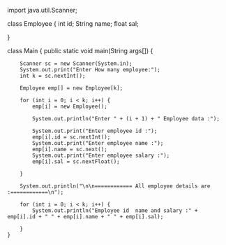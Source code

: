 import java.util.Scanner;

class Employee {
    int id;
    String name;
    float sal;

}

class Main {
    public static void main(String args[]) {

        Scanner sc = new Scanner(System.in);
        System.out.print("Enter How many employee:");
        int k = sc.nextInt();

        Employee emp[] = new Employee[k];

        for (int i = 0; i < k; i++) {
            emp[i] = new Employee();

            System.out.println("Enter " + (i + 1) + " Employee data :");

            System.out.print("Enter employee id :");
            emp[i].id = sc.nextInt();
            System.out.print("Enter employee name :");
            emp[i].name = sc.next();
            System.out.print("Enter employee salary :");
            emp[i].sal = sc.nextFloat();

        }

        System.out.println("\n\n============ All employee details are :============\n");

        for (int i = 0; i < k; i++) {
            System.out.println("Employee id  name and salary :" + emp[i].id + " " + emp[i].name + " " + emp[i].sal);

        }
    }

